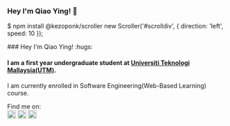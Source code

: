 ### Hey I'm Qiao Ying! :hugs:

$ npm install @kezoponk/scroller
new Scroller('#scrolldiv', { direction: 'left', speed: 10 });
<div id="scrolldiv" class="scroll-left">
### Hey I'm Qiao Ying! :hugs:
</div>
  
#### I am a first year undergraduate student at <a href="https://www.utm.my/" target="blank">Universiti Teknologi Mallaysia(UTM)</a>.
I am currently enrolled in Software Engineering(Web-Based Learning) course. 



Find me on:
<br>
<a href="https://instagram.com/qiaoyingggggg?igshid=YmMyMTA2M2Y=" target="blank"><img  src="https://user-images.githubusercontent.com/129234636/230544050-df11d9a2-d01a-4a6c-9ec5-6996d43bb2df.svg" height="20" width="20"/></a>
<a href="https://www.linkedin.com/in/qiao-ying-wong-6701b4181/" target="blank"><img  src="https://user-images.githubusercontent.com/129234636/230545646-f2d15036-20f6-4ed0-b7d1-2951e20a6238.svg" height="20" width="20"/></a>
<a href="https://www.facebook.com/wqiao.ying14" target="blank"><img  src="https://user-images.githubusercontent.com/129234636/230546348-3adec3e4-18e3-47bc-b7ec-547526b5ab96.svg" height="20" width="20"/></a>
